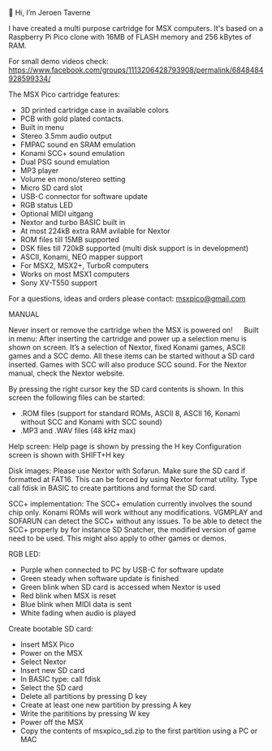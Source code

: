 👋 Hi, I’m Jeroen Taverne

I have created a multi purpose cartridge for MSX computers. It's based on a Raspberry Pi Pico clone with 16MB of FLASH memory and 256 kBytes of RAM.

For small demo videos check: https://www.facebook.com/groups/1113206428793908/permalink/6848484928599334/

The MSX Pico cartridge features:

- 3D printed cartridge case in available colors
- PCB with gold plated contacts.
- Built in menu
- Stereo 3.5mm audio output
- FMPAC sound en SRAM emulation
- Konami SCC+ sound emulation
- Dual PSG sound emulation
- MP3 player
- Volume en mono/stereo setting
- Micro SD card slot
- USB-C connector for software update
- RGB status LED
- Optional MIDI uitgang
- Nextor and turbo BASIC built in
- At most 224kB extra RAM avilable for Nextor
- ROM files till 15MB supported
- DSK files till 720kB supported (multi disk support is in development)
- ASCII, Konami, NEO mapper support
- For MSX2, MSX2+, TurboR computers
- Works on most MSX1 computers
- Sony XV-T550 support

For a questions, ideas and orders please contact: msxpico@gmail.com

MANUAL

Never insert or remove the cartridge when the MSX is powered on!
 
Built in menu:
After inserting the cartridge and power up a selection menu is shown on screen. It’s a selection of Nextor, fixed Konami games, ASCII games and a SCC demo. All these items can be started without a SD card inserted. Games with SCC will also produce SCC sound. For the Nextor manual, check the Nextor website.

By pressing the right cursor key the SD card contents is shown. In this screen the following files can be started:

-	.ROM files (support for standard ROMs, ASCII 8, ASCII 16, Konami without SCC and Konami with SCC sound)
-	.MP3 and .WAV files (48 kHz max)

Help screen:
Help page is shown by pressing the H key
Configuration screen is shown with SHIFT+H key

Disk images:
Please use Nextor with Sofarun. Make sure the SD card if formatted at FAT16. This can be forced by using Nextor format utility. Type call fdisk in BASIC to create partitions and format the SD card.

SCC+ implementation:
The SCC+ emulation currently involves the sound chip only. Konami ROMs will work without any modifications. VGMPLAY and SOFARUN can detect the SCC+ without any issues. To be able to detect the SCC+ properly by for instance SD Snatcher, the modified version of game need to be used. This might also apply to other games or demos.

RGB LED:
-	Purple when connected to PC by USB-C for software update
-	Green steady when software update is finished
-	Green blink when SD card is accessed when Nextor is used
-	Red blink when MSX is reset
-	Blue blink when MIDI data is sent
-	White fading when audio is played

Create bootable SD card:
- Insert MSX Pico
- Power on the MSX
- Select Nextor
- Insert new SD card
- In BASIC type: call fdisk
- Select the SD card
- Delete all partitions by pressing D key
- Create at least one new partition by pressing A key
- Write the parititions by pressing W key
- Power off the MSX
- Copy the contents of msxpico_sd.zip to the first partition using a PC or MAC
